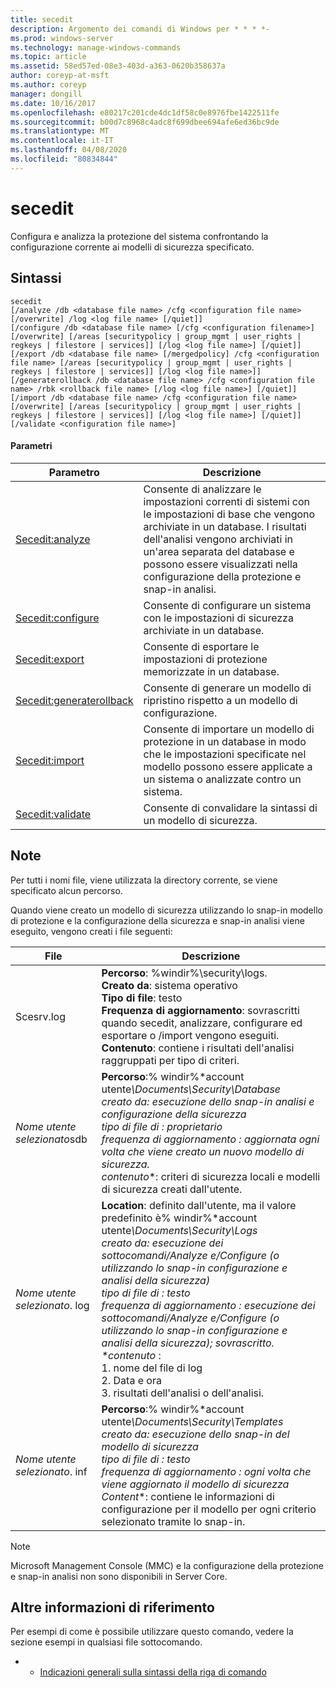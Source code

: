 ```yaml
---
title: secedit
description: Argomento dei comandi di Windows per * * * *-
ms.prod: windows-server
ms.technology: manage-windows-commands
ms.topic: article
ms.assetid: 58ed57ed-08e3-403d-a363-0620b358637a
author: coreyp-at-msft
ms.author: coreyp
manager: dongill
ms.date: 10/16/2017
ms.openlocfilehash: e80217c201cde4dc1df58c0e8976fbe1422511fe
ms.sourcegitcommit: b00d7c8968c4adc8f699dbee694afe6ed36bc9de
ms.translationtype: MT
ms.contentlocale: it-IT
ms.lasthandoff: 04/08/2020
ms.locfileid: "80834844"
---
```

# <a name="secedit"></a>secedit



Configura e analizza la protezione del sistema confrontando la configurazione corrente ai modelli di sicurezza specificato.

## <a name="syntax"></a>Sintassi

```
secedit 
[/analyze /db <database file name> /cfg <configuration file name> [/overwrite] /log <log file name> [/quiet]]
[/configure /db <database file name> [/cfg <configuration filename>] [/overwrite] [/areas [securitypolicy | group_mgmt | user_rights | regkeys | filestore | services]] [/log <log file name>] [/quiet]]
[/export /db <database file name> [/mergedpolicy] /cfg <configuration file name> [/areas [securitypolicy | group_mgmt | user_rights | regkeys | filestore | services]] [/log <log file name>]]
[/generaterollback /db <database file name> /cfg <configuration file name> /rbk <rollback file name> [/log <log file name>] [/quiet]]
[/import /db <database file name> /cfg <configuration file name> [/overwrite] [/areas [securitypolicy | group_mgmt | user_rights | regkeys | filestore | services]] [/log <log file name>] [/quiet]]
[/validate <configuration file name>]
```

#### <a name="parameters"></a>Parametri

|Parametro|Descrizione|
|---------|-----------|
|[Secedit:analyze](secedit-analyze.md)|Consente di analizzare le impostazioni correnti di sistemi con le impostazioni di base che vengono archiviate in un database.  I risultati dell'analisi vengono archiviati in un'area separata del database e possono essere visualizzati nella configurazione della protezione e snap-in analisi.|
|[Secedit:configure](secedit-configure.md)|Consente di configurare un sistema con le impostazioni di sicurezza archiviate in un database.|
|[Secedit:export](secedit-export.md)|Consente di esportare le impostazioni di protezione memorizzate in un database.|
|[Secedit:generaterollback](secedit-generaterollback.md)|Consente di generare un modello di ripristino rispetto a un modello di configurazione.|
|[Secedit:import](secedit-import.md)|Consente di importare un modello di protezione in un database in modo che le impostazioni specificate nel modello possono essere applicate a un sistema o analizzate contro un sistema.|
|[Secedit:validate](secedit-validate.md)|Consente di convalidare la sintassi di un modello di sicurezza.|

## <a name="remarks"></a>Note

Per tutti i nomi file, viene utilizzata la directory corrente, se viene specificato alcun percorso.

Quando viene creato un modello di sicurezza utilizzando lo snap-in modello di protezione e la configurazione della sicurezza e snap-in analisi viene eseguito, vengono creati i file seguenti:


|           File           |                                                                                                                                                                                                                                                               Descrizione                                                                                                                                                                                                                                                                |
|--------------------------|------------------------------------------------------------------------------------------------------------------------------------------------------------------------------------------------------------------------------------------------------------------------------------------------------------------------------------------------------------------------------------------------------------------------------------------------------------------------------------------------------------------------------------------|
|        Scesrv.log        |                                                                                                                             **Percorso**: %windir%\security\logs.</br>**Creato da**: sistema operativo</br>**Tipo di file**: testo</br>**Frequenza di aggiornamento**: sovrascritti quando secedit, analizzare, configurare ed esportare o /import vengono eseguiti.</br>**Contenuto**: contiene i risultati dell'analisi raggruppati per tipo di criteri.                                                                                                                             |
| *Nome utente selezionato*sdb |                                                                                    **Percorso**:% windir%\*account utente<em>\Documents\Security\Database</br></em>*creato da*<em>: esecuzione dello snap-in analisi e configurazione della sicurezza</br>*tipo di file* di </em><em>: proprietario</br>*frequenza di aggiornamento* </em><em>: aggiornata ogni volta che viene creato un nuovo modello di sicurezza.</br></em>*contenuto*\*: criteri di sicurezza locali e modelli di sicurezza creati dall'utente.                                                                                    |
| *Nome utente selezionato*. log | **Location**: definito dall'utente, ma il valore predefinito è% windir%\*account utente<em>\Documents\Security\Logs</br></em>*creato da*<em>: esecuzione dei sottocomandi/Analyze e/Configure (o utilizzando lo snap-in configurazione e analisi della sicurezza)</br>*tipo di file* di </em><em>: testo</br>*frequenza di aggiornamento* </em><em>: esecuzione dei sottocomandi/Analyze e/Configure (o utilizzando lo snap-in configurazione e analisi della sicurezza); sovrascritto.</br>\*</em>*contenuto* :</br>1. nome del file di log</br>2. Data e ora</br>3. risultati dell'analisi o dell'analisi. |
| *Nome utente selezionato*. inf |                                                                                     **Percorso**:% windir%\*account utente<em>\Documents\Security\Templates</br></em>*creato da*<em>: esecuzione dello snap-in del modello di sicurezza</br>*tipo di file* di </em><em>: testo</br>*frequenza di aggiornamento* </em><em>: ogni volta che viene aggiornato il modello di sicurezza</br></em>*Content*\*: contiene le informazioni di configurazione per il modello per ogni criterio selezionato tramite lo snap-in.                                                                                     |

> [!NOTE]
> Microsoft Management Console (MMC) e la configurazione della protezione e snap-in analisi non sono disponibili in Server Core.

## <a name="additional-references"></a>Altre informazioni di riferimento

Per esempi di come è possibile utilizzare questo comando, vedere la sezione esempi in qualsiasi file sottocomando.
-   - [Indicazioni generali sulla sintassi della riga di comando](command-line-syntax-key.md)